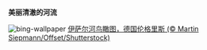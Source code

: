 
**美丽清澈的河流**

![bing-wallpaper](https://www.bing.com/th?id=OHR.IsarwinkelSylvenstein_ZH-CN2963187862_1920x1080.jpg)
[伊萨尔河鸟瞰图，德国伦格里斯 (© Martin Siepmann/Offset/Shutterstock)](https://www.bing.com/search?q=%E5%BE%B7%E5%9B%BD%E4%BC%8A%E8%90%A8%E5%B0%94%E6%B2%B3&amp;form=hpcapt&amp;mkt=zh-cn)
  